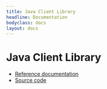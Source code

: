 ```yaml
---
title: Java Client Library
headline: Documentation
bodyclass: docs
layout: docs
---
```

# Java Client Library

 * [Reference documentation](https://spine.io/core-java/reference/client/index.html)
 * [Source code](https://github.com/SpineEventEngine/core-java/tree/master/client)
